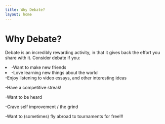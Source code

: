 ```yaml
---
title: Why Debate?
layout: home
---
```


# Why Debate?
Debate is an incredibly rewarding activity, in that it gives back the effort you share with it. Consider debate if you:

<li>-Want to make new friends</li>
<li>-Love learning new things about the world</li>
-Enjoy listening to video essays, and other interesting ideas

-Have a competitive streak!

-Want to be heard

-Crave self improvement / the grind

-Want to (sometimes) fly abroad to tournaments for free!!!
